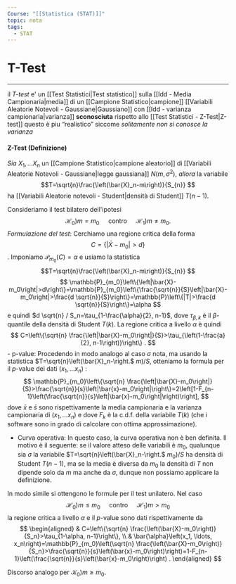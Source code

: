```yaml
---
Course: "[[Statistica (STAT)]]"
topic: nota
tags:
  - STAT
---
```

# T-Test
---
il _T-test_ e' un [[Test Statistici|Test statistico]] sulla [[Idd - Media Campionaria|media]] di un [[Campione Statistico|campione]] [[Variabili Aleatorie Notevoli - Gaussiane|Gaussiano]] con [[Idd - varianza campionaria|varianza]] __sconosciuta__
rispetto allo [[Test Statistici - Z-Test|Z-test]] questo è piu “realistico” siccome _solitamente non si conosce la varianza_

#### Z-Test (Definizione)
_Sia_ $X_1, \ldots X_n$ un [[Campione Statistico|campione aleatorio]] di [[Variabili Aleatorie Notevoli - Gaussiane|legge gaussiana]] $N\left(m, \sigma^2\right)$, 
_allora_ la variabile $$T=\sqrt{n}\frac{\left(\bar{X}_n-m\right)}{S_{n}} $$ha [[Variabili Aleatorie notevoli - Student|densità di Student]] $T(n-1)$. 

Consideriamo il test bilatero dell'ipotesi
$$
\left.\left.\mathscr{H}_0\right) m=m_0 \quad \text { contro } \quad \mathscr{H}_1\right) m \neq m_0 \text {. }
$$
_Formulazione del test_: 
Cerchiamo una regione critica della forma $$C=\left\{\left|\bar{X}-m_0\right|>d\right\}$$. Imponiamo $\mathcal{P}_{m_0}(C)=\alpha$ e usiamo la statistica $$T=\sqrt{n}\frac{\left(\bar{X}_n-m\right)}{S_{n}} $$ 
$$
\mathbb{P}_{m_0}\left\{\left|\bar{X}-m_0\right|>d\right\}=\mathbb{P}_{m_0}\left\{\frac{\sqrt{n}}{S}\left|\bar{X}-m_0\right|>\frac{d \sqrt{n}}{S}\right\}=\mathbb{P}\left\{|T|>\frac{d \sqrt{n}}{S}\right\}=\alpha
$$
e quindi $d \sqrt{n} / S_n=\tau_{1-\frac{\alpha}{2}, n-1}$, dove $\tau_{\beta, k}$ è il $\beta$-quantile della densità di Student $T(k)$. La regione critica a livello $\alpha$ è quindi
$$
C=\left\{\sqrt{n} \frac{\left|\bar{X}-m_0\right|}{S}>\tau_{\left(1-\frac{a}{2}, n-1\right)}\right\} .
$$- p-value: Procedendo in modo analogo al caso $\sigma$ nota, ma usando la statistica $T=\sqrt{n}\left(\bar{X}_n-\right.$ $m) / S$, otteniamo la formula per il $p$-value dei dati $\left(x_1, \ldots x_n\right)$ :
$$
\mathbb{P}_{m_0}\left\{\sqrt{n} \frac{\left|\bar{X}-m_0\right|}{S}>\frac{\sqrt{n}}{s}\left|\bar{x}-m_0\right|\right\}=2\left[1-F_{n-1}\left(\frac{\sqrt{n}}{s}\left|\bar{x}-m_0\right|\right)\right],
$$
dove $\bar{x}$ e $\bar{s}$ sono rispettivamente la media campionaria e la varianza campionaria di $\left(x_1, \ldots x_n\right)$ e dove $F_k$ è la c.d.f. della variabile $T(k)$ (che i software sono in grado di calcolare con ottima approssimazione).
- Curva operativa: In questo caso, la curva operativa non è ben definita. Il motivo è il seguente: se il valore atteso delle variabili è $m_0$, qualunque sia $\sigma$ la variabile $T=\sqrt{n}\left(\bar{X}_n-\right.$ $\left.m_0\right) / S$ ha densità di Student $T(n-1)$, ma se la media è diversa da $m_0$ la densità di $T$ non dipende solo da $m$ ma anche da $\sigma$, dunque non possiamo applicare la definizione.

In modo simile si ottengono le formule per il test unilatero. Nel caso
$$
\left.\left.\mathscr{H}_0\right) m \leq m_0 \quad \text { contro } \quad \mathscr{H}_1\right) m>m_0
$$
la regione critica a livello $\alpha$ e il $p$-value sono dati rispettivamente da
$$
\begin{aligned}
& C=\left\{\sqrt{n} \frac{\left(\bar{X}-m_0\right)}{S_n}>\tau_{1-\alpha, n-1}\right\}, \\
& \bar{\alpha}\left(x_1, \ldots, x_n\right)=\mathbb{P}_{m_0}\left(\sqrt{n} \frac{\left(\bar{X}-m_0\right)}{S_n}>\frac{\sqrt{n}}{s}\left(\bar{x}-m_0\right)\right)=1-F_{n-1}\left(\frac{\sqrt{n}}{s}\left(\bar{x}-m_0\right)\right) .
\end{aligned}
$$

Discorso analogo per $\left.\mathscr{K}_0\right) m \geq m_0$.